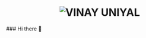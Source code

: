 <h1 align="center">
  <img src="https://raw.githubusercontent.com/VINAYUNIYAL/VINAYUNIYAL/master/name.svg" alt="VINAY UNIYAL" />
</h1>
### Hi there 👋

<!--
**Vinay2022/vinay2022** is a ✨ _special_ ✨ repository because its `README.md` (this file) appears on your GitHub profile.

Here are some ideas to get you started:

- 🔭 I’m currently working on ...
- 🌱 I’m currently learning ...
- 👯 I’m looking to collaborate on ...
- 🤔 I’m looking for help with ...
- 💬 Ask me about ...
- 📫 How to reach me: ...
- 😄 Pronouns: ...
- ⚡ Fun fact: ...
-->
